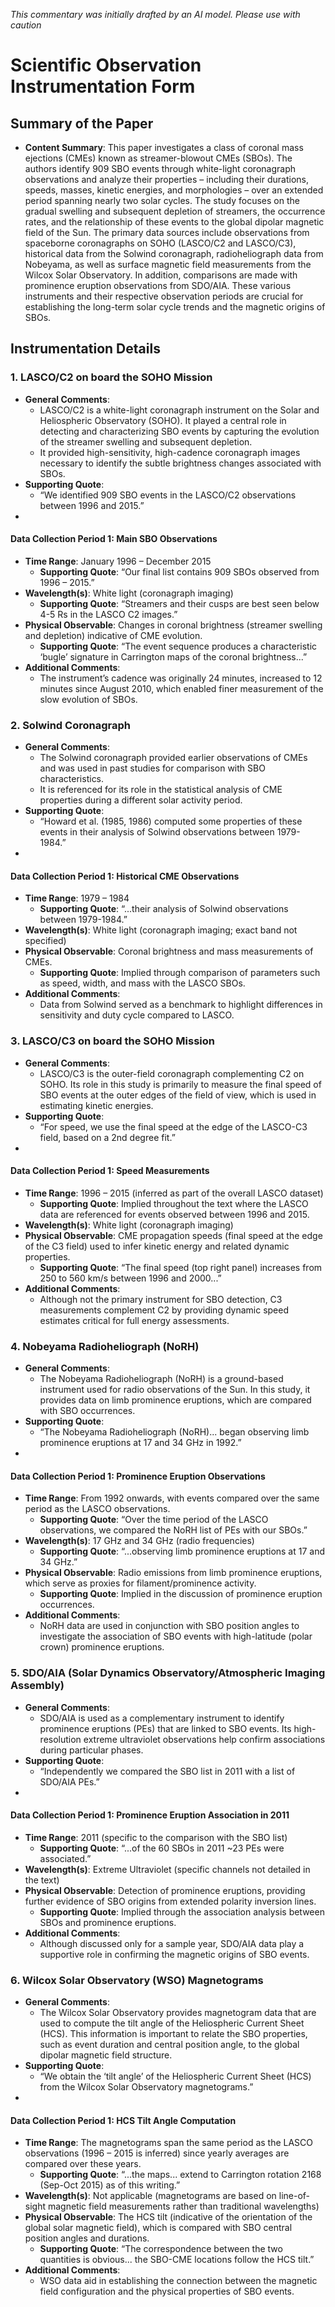 _This commentary was initially drafted by an AI model. Please use with caution_

# Scientific Observation Instrumentation Form

## Summary of the Paper
- **Content Summary**: This paper investigates a class of coronal mass ejections (CMEs) known as streamer-blowout CMEs (SBOs). The authors identify 909 SBO events through white-light coronagraph observations and analyze their properties – including their durations, speeds, masses, kinetic energies, and morphologies – over an extended period spanning nearly two solar cycles. The study focuses on the gradual swelling and subsequent depletion of streamers, the occurrence rates, and the relationship of these events to the global dipolar magnetic field of the Sun. The primary data sources include observations from spaceborne coronagraphs on SOHO (LASCO/C2 and LASCO/C3), historical data from the Solwind coronagraph, radioheliograph data from Nobeyama, as well as surface magnetic field measurements from the Wilcox Solar Observatory. In addition, comparisons are made with prominence eruption observations from SDO/AIA. These various instruments and their respective observation periods are crucial for establishing the long-term solar cycle trends and the magnetic origins of SBOs.

## Instrumentation Details

### 1. LASCO/C2 on board the SOHO Mission
- **General Comments**:
   - LASCO/C2 is a white-light coronagraph instrument on the Solar and Heliospheric Observatory (SOHO). It played a central role in detecting and characterizing SBO events by capturing the evolution of the streamer swelling and subsequent depletion.
   - It provided high-sensitivity, high-cadence coronagraph images necessary to identify the subtle brightness changes associated with SBOs.
- **Supporting Quote**: 
   - “We identified 909 SBO events in the LASCO/C2 observations between 1996 and 2015.”
- 
#### Data Collection Period 1: Main SBO Observations
- **Time Range**: January 1996 – December 2015
   - **Supporting Quote**: “Our final list contains 909 SBOs observed from 1996 – 2015.”
- **Wavelength(s)**: White light (coronagraph imaging)
   - **Supporting Quote**: “Streamers and their cusps are best seen below 4-5 Rs in the LASCO C2 images.”
- **Physical Observable**: Changes in coronal brightness (streamer swelling and depletion) indicative of CME evolution.
   - **Supporting Quote**: “The event sequence produces a characteristic ‘bugle’ signature in Carrington maps of the coronal brightness...”
- **Additional Comments**: 
   - The instrument’s cadence was originally 24 minutes, increased to 12 minutes since August 2010, which enabled finer measurement of the slow evolution of SBOs.

### 2. Solwind Coronagraph
- **General Comments**:
   - The Solwind coronagraph provided earlier observations of CMEs and was used in past studies for comparison with SBO characteristics.
   - It is referenced for its role in the statistical analysis of CME properties during a different solar activity period.
- **Supporting Quote**:
   - “Howard et al. (1985, 1986) computed some properties of these events in their analysis of Solwind observations between 1979-1984.”
- 
#### Data Collection Period 1: Historical CME Observations
- **Time Range**: 1979 – 1984
   - **Supporting Quote**: “...their analysis of Solwind observations between 1979-1984.”
- **Wavelength(s)**: White light (coronagraph imaging; exact band not specified)
- **Physical Observable**: Coronal brightness and mass measurements of CMEs.
   - **Supporting Quote**: Implied through comparison of parameters such as speed, width, and mass with the LASCO SBOs.
- **Additional Comments**: 
   - Data from Solwind served as a benchmark to highlight differences in sensitivity and duty cycle compared to LASCO.

### 3. LASCO/C3 on board the SOHO Mission
- **General Comments**:
   - LASCO/C3 is the outer-field coronagraph complementing C2 on SOHO. Its role in this study is primarily to measure the final speed of SBO events at the outer edges of the field of view, which is used in estimating kinetic energies.
- **Supporting Quote**:
   - “For speed, we use the final speed at the edge of the LASCO-C3 field, based on a 2nd degree fit.”
- 
#### Data Collection Period 1: Speed Measurements
- **Time Range**: 1996 – 2015 (inferred as part of the overall LASCO dataset)
   - **Supporting Quote**: Implied throughout the text where the LASCO data are referenced for events observed between 1996 and 2015.
- **Wavelength(s)**: White light (coronagraph imaging)
- **Physical Observable**: CME propagation speeds (final speed at the edge of the C3 field) used to infer kinetic energy and related dynamic properties.
   - **Supporting Quote**: “The final speed (top right panel) increases from 250 to 560 km/s between 1996 and 2000...”
- **Additional Comments**: 
   - Although not the primary instrument for SBO detection, C3 measurements complement C2 by providing dynamic speed estimates critical for full energy assessments.

### 4. Nobeyama Radioheliograph (NoRH)
- **General Comments**:
   - The Nobeyama Radioheliograph (NoRH) is a ground-based instrument used for radio observations of the Sun. In this study, it provides data on limb prominence eruptions, which are compared with SBO occurrences.
- **Supporting Quote**:
   - “The Nobeyama Radioheliograph (NoRH)... began observing limb prominence eruptions at 17 and 34 GHz in 1992.”
- 
#### Data Collection Period 1: Prominence Eruption Observations
- **Time Range**: From 1992 onwards, with events compared over the same period as the LASCO observations.
   - **Supporting Quote**: “Over the time period of the LASCO observations, we compared the NoRH list of PEs with our SBOs.”
- **Wavelength(s)**: 17 GHz and 34 GHz (radio frequencies)
   - **Supporting Quote**: “...observing limb prominence eruptions at 17 and 34 GHz.”
- **Physical Observable**: Radio emissions from limb prominence eruptions, which serve as proxies for filament/prominence activity.
   - **Supporting Quote**: Implied in the discussion of prominence eruption occurrences.
- **Additional Comments**: 
   - NoRH data are used in conjunction with SBO position angles to investigate the association of SBO events with high-latitude (polar crown) prominence eruptions.

### 5. SDO/AIA (Solar Dynamics Observatory/Atmospheric Imaging Assembly)
- **General Comments**:
   - SDO/AIA is used as a complementary instrument to identify prominence eruptions (PEs) that are linked to SBO events. Its high-resolution extreme ultraviolet observations help confirm associations during particular phases.
- **Supporting Quote**:
   - “Independently we compared the SBO list in 2011 with a list of SDO/AIA PEs.”
- 
#### Data Collection Period 1: Prominence Eruption Association in 2011
- **Time Range**: 2011 (specific to the comparison with the SBO list)
   - **Supporting Quote**: “...of the 60 SBOs in 2011 ~23 PEs were associated.”
- **Wavelength(s)**: Extreme Ultraviolet (specific channels not detailed in the text)
- **Physical Observable**: Detection of prominence eruptions, providing further evidence of SBO origins from extended polarity inversion lines.
   - **Supporting Quote**: Implied through the association analysis between SBOs and prominence eruptions.
- **Additional Comments**:
   - Although discussed only for a sample year, SDO/AIA data play a supportive role in confirming the magnetic origins of SBO events.

### 6. Wilcox Solar Observatory (WSO) Magnetograms
- **General Comments**:
   - The Wilcox Solar Observatory provides magnetogram data that are used to compute the tilt angle of the Heliospheric Current Sheet (HCS). This information is important to relate the SBO properties, such as event duration and central position angle, to the global dipolar magnetic field structure.
- **Supporting Quote**:
   - “We obtain the ‘tilt angle’ of the Heliospheric Current Sheet (HCS) from the Wilcox Solar Observatory magnetograms.”
- 
#### Data Collection Period 1: HCS Tilt Angle Computation
- **Time Range**: The magnetograms span the same period as the LASCO observations (1996 – 2015 is inferred) since yearly averages are compared over these years.
   - **Supporting Quote**: “...the maps... extend to Carrington rotation 2168 (Sep-Oct 2015) as of this writing.”
- **Wavelength(s)**: Not applicable (magnetograms are based on line-of-sight magnetic field measurements rather than traditional wavelengths)
- **Physical Observable**: The HCS tilt (indicative of the orientation of the global solar magnetic field), which is compared with SBO central position angles and durations.
   - **Supporting Quote**: “The correspondence between the two quantities is obvious... the SBO-CME locations follow the HCS tilt.”
- **Additional Comments**:
   - WSO data aid in establishing the connection between the magnetic field configuration and the physical properties of SBO events.

